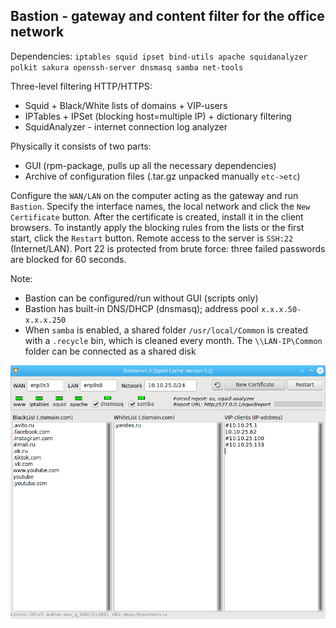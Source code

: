 Bastion - gateway and content filter for the office network
--
Dependencies: `iptables squid ipset bind-utils apache squidanalyzer polkit sakura openssh-server dnsmasq samba net-tools`

Three-level filtering HTTP/HTTPS:
+ Squid + Black/White lists of domains + VIP-users
+ IPTables + IPSet (blocking host=multiple IP) + dictionary filtering
+ SquidAnalyzer - internet connection log analyzer

Physically it consists of two parts:
+ GUI (rpm-package, pulls up all the necessary dependencies)
+ Archive of configuration files (.tar.gz unpacked manually `etc->etc`)

Configure the `WAN/LAN` on the computer acting as the gateway and run `Bastion`. Specify the interface names, the local network and click the `New Certificate` button. After the certificate is created, install it in the client browsers. To instantly apply the blocking rules from the lists or the first start, click the `Restart` button. Remote access to the server is `SSH:22` (Internet/LAN). Port 22 is protected from brute force: three failed passwords are blocked for 60 seconds.

Note:
+ Bastion can be configured/run without GUI (scripts only)
+ Bastion has built-in DNS/DHCP (dnsmasq); address pool `x.x.x.50-x.x.x.250`
+ When `samba` is enabled, a shared folder `/usr/local/Common` is created with a `.recycle` bin, which is cleaned every month. The `\\LAN-IP\Common` folder can be connected as a shared disk

![](https://github.com/AKotov-dev/bastion/blob/main/ScreenShot.png)
